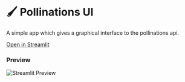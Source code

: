 # 🖌️ Pollinations UI

A simple app which gives a graphical interface to the pollinations api.

[Open in Streamlit](https://pollinations.streamlit.app/)

### Preview

![Streamlit Preview](https://github.com/user-attachments/assets/6dfd7d4e-0dfc-407d-b26b-cfcb0b382713)
